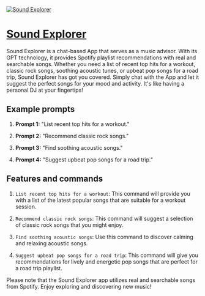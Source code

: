 [![Sound Explorer](https://files.oaiusercontent.com/file-0BNS2LkOxvnJBbBmLPFdIZC2?se=2123-10-18T05%3A51%3A02Z&sp=r&sv=2021-08-06&sr=b&rscc=max-age%3D31536000%2C%20immutable&rscd=attachment%3B%20filename%3D1482adcb-e608-43e2-be04-6223330ae3a4.png&sig=puL9qeaqfZaA4QB9vbJcnXFbc2ETxqYhkR3AlTSdRWA%3D)](https://chat.openai.com/g/g-B9VLEW3pJ-sound-explorer)

# [Sound Explorer](https://chat.openai.com/g/g-B9VLEW3pJ-sound-explorer)

Sound Explorer is a chat-based App that serves as a music advisor. With its GPT technology, it provides Spotify playlist recommendations with real and searchable songs. Whether you need a list of recent top hits for a workout, classic rock songs, soothing acoustic tunes, or upbeat pop songs for a road trip, Sound Explorer has got you covered. Simply chat with the App and let it suggest the perfect songs for your mood and activity. It's like having a personal DJ at your fingertips!

## Example prompts

1. **Prompt 1:** "List recent top hits for a workout."

2. **Prompt 2:** "Recommend classic rock songs."

3. **Prompt 3:** "Find soothing acoustic songs."

4. **Prompt 4:** "Suggest upbeat pop songs for a road trip."

## Features and commands

1. `List recent top hits for a workout`: This command will provide you with a list of the latest popular songs that are suitable for a workout session.

2. `Recommend classic rock songs`: This command will suggest a selection of classic rock songs that you might enjoy.

3. `Find soothing acoustic songs`: Use this command to discover calming and relaxing acoustic songs.

4. `Suggest upbeat pop songs for a road trip`: This command will give you recommendations for lively and energetic pop songs that are perfect for a road trip playlist.

Please note that the Sound Explorer app utilizes real and searchable songs from Spotify. Enjoy exploring and discovering new music!